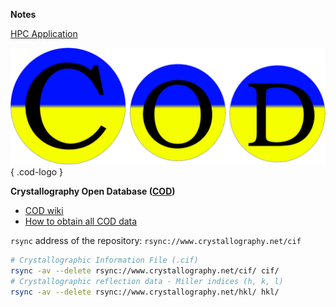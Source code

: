 **Notes**

[HPC Application](https://eastcarolinauniversity.formstack.com/workflows/high_performance_computing_application?sso=6516dc5160386)

![COD SVG](img/cod.svg){ .cod-logo }

**Crystallography Open Database ([COD](https://www.crystallography.net/cod/))**

- [COD wiki](https://wiki.crystallography.net)
- [How to obtain all COD data](https://wiki.crystallography.net/howtoobtaincod/)

`rsync` address of the repository: `rsync://www.crystallography.net/cif`

```bash
# Crystallographic Information File (.cif)
rsync -av --delete rsync://www.crystallography.net/cif/ cif/
# Crystallographic reflection data - Miller indices (h, k, l)
rsync -av --delete rsync://www.crystallography.net/hkl/ hkl/
```
